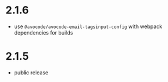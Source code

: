 # 2.1.6

- use `@avocode/avocode-email-tagsinput-config` with webpack dependencies for builds

# 2.1.5

- public release
